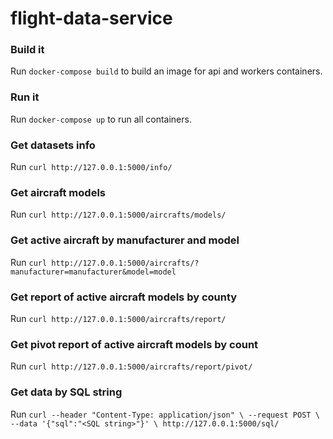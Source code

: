 # flight-data-service

### Build it
Run `docker-compose build` to build an image for api and workers containers.

### Run it
Run `docker-compose up` to run all containers.

### Get datasets info
Run `curl http://127.0.0.1:5000/info/`

### Get aircraft models
Run `curl http://127.0.0.1:5000/aircrafts/models/`

### Get active aircraft by manufacturer and model
Run `curl http://127.0.0.1:5000/aircrafts/?manufacturer=manufacturer&model=model`

### Get report of active aircraft models by county
Run `curl http://127.0.0.1:5000/aircrafts/report/`

### Get pivot report of active aircraft models by count
Run `curl http://127.0.0.1:5000/aircrafts/report/pivot/`

### Get data by SQL string
Run `curl --header "Content-Type: application/json" \
  --request POST \
  --data '{"sql":"<SQL string>"}' \
  http://127.0.0.1:5000/sql/`
